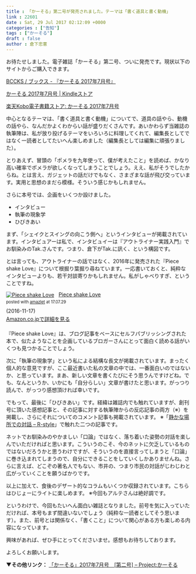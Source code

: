 ```yaml
---
title : 「かーそる」第二号が発売されました。テーマは「書く道具と書く動機」
link : 22601
date : Sat, 29 Jul 2017 02:12:09 +0000
categories : ["告知"]
tags : ["かーそる"]
draft : false
author : 倉下忠憲
---
```


お待たせしました。電子雑誌「かーそる」第二号、ついに発売です。現状以下のサイトからご購入できます。

<a href="https://bccks.jp/bcck/150180/info">BCCKS / ブックス - 『かーそる 2017年7月号』</a>

<a href="https://www.amazon.co.jp/dp/B074BT16KC/">かーそる 2017年7月号 | Kindleストア</a>

<a href="http://books.rakuten.co.jp/rk/0c0b2fff0f233f04a9466be1d4773547/?scid=af_pc_link_urltxt&sc2id=af_101_0_0">楽天Kobo電子書籍ストア: かーそる 2017年7月号</a>

中心となるテーマは、「書く道具と書く動機」についてで、道具の話やら、動機の話やら、なんだかよくわからい話が盛りだくさんです。あいかわらず当雑誌の執筆陣は、私が放り投げるテーマをいろいろに料理してくれて、編集長としてではなく一読者としてたいへん楽しめました（編集長としては編集に頑張りました）。

とりあえず、冒頭の「ポメラを九年使って、僕が考えたこと」を読めば、かなり高い確率でポメラが欲しくなってしまうことでしょう。ええ、私がそうでしたからね。とは言え、ガジェットの話だけでもなく、さまざまな話が飛び交っています。実用と思想のまだら模様。そういう感じかもしれません。

さらに本号では、企画をいくつか設けました。

<ul>
<li>インタビュー</li>
<li>執筆の現象学</li>
<li>ひびきあい</li>
</ul>

まず、「シェイクとスイングの向こう側へ」というインタビューが掲載されています。インタビュアーは私で、インタビュイーは『アウトライナー実践入門』でお馴染みのTak.さんです。つまり、倉下がTak.に訊く、という構図です。

とは言っても、アウトライナーの話ではなく、2016年に発売された『Piece shake Love』について根掘り葉掘り尋ねています。一応書いておくと、純粋なインタビューよりも、若干対談寄りかもしれません。私がしゃべりすぎ、ということですね。

<div class="amazlet-box" style="margin-bottom:20px;"><div class="amazlet-image" style="float:left;margin:0px 12px 1px 0px;"><a href="http://www.amazon.co.jp/exec/obidos/ASIN/B01N2ICG1Z/rashita1000-22/ref=nosim/" name="amazletlink" target="_blank"><img src="https://images-fe.ssl-images-amazon.com/images/I/418UZM3U6aL._SL160_.jpg" alt="Piece shake Love" style="border: none;" /></a></div><div class="amazlet-info" style="line-height:120%; margin-bottom: 10px"><div class="amazlet-name" style="margin-bottom:10px;line-height:120%"><a href="http://www.amazon.co.jp/exec/obidos/ASIN/B01N2ICG1Z/rashita1000-22/ref=nosim/" name="amazletlink" target="_blank">Piece shake Love</a><div class="amazlet-powered-date" style="font-size:80%;margin-top:5px;line-height:120%">posted with <a href="http://www.amazlet.com/" title="amazlet" target="_blank">amazlet</a> at 17.07.29</div></div><div class="amazlet-detail"> (2016-11-17)<br /></div><div class="amazlet-sub-info" style="float: left;"><div class="amazlet-link" style="margin-top: 5px"><a href="http://www.amazon.co.jp/exec/obidos/ASIN/B01N2ICG1Z/rashita1000-22/ref=nosim/" name="amazletlink" target="_blank">Amazon.co.jpで詳細を見る</a></div></div></div><div class="amazlet-footer" style="clear: left"></div></div>


『Piece shake Love』は、ブログ記事をベースにセルフパブリッシングされた本で、似たようなことを企画しているブロガーさんにとって面白く読める話がいくつも見つかることでしょう。

次に「執筆の現象学」という私による結構な長文が掲載されています。まったく個人的な意見ですが、ここ最近書いた私の文章の中では、一番面白いのではないか、と思っています。まあ、新しい文章を書くたびにそう思うんですけどね。でも、なんというか、いかにも「自分らしい」文章が書けたと思います。がっつり読んで、がっつり感想頂ければ幸いです。

でもって、最後に「ひびきあい」です。経緯は雑誌内でも触れていますが、創刊号に頂いた感想記事と、その記事に対する執筆陣からの反応記事の両方（※）を掲載し、さらにそれについてのコメント記事も掲載されています。
※「<a href="https://rashita.net/blog/?p=19416">静かな場所での対話 – R-style</a>」で触れた二つの記事です。

ネットでお馴染みのやかましい「口論」ではなく、落ち着いた姿勢の対話を楽しんでいただければと思います。こういうのこそ、今のネットに欠乏しているものではないだろうかと思うわけですが、そういうのを直接言ってしまうと「口論」に巻き込まれてしまうので、自分にできることをしていくしかありませんね。さらに言えば、どこぞの著名人でもない、市井の、つまり市民の対話がじわじわと広がっていくことを願うばかりです。

以上に加えて、食後のデザート的なコラムもいくつか収録されています。こちらはひじょーにライトに楽しめます。
※今回もアルテさんは絶好調です。

というわけで、今回もたいへん面白い雑誌となりました。前号を気に入っていただければ、本号もまず間違いないでしょう（純粋な一読者としてそう思います）。また、前号とは関係なく、「書くこと」について関心がある方も楽しめる内容になっています。

興味があれば、ぜひ手にとってくださいませ。感想もお待ちしております。

よろしくお願いします。

<strong>▼その他リンク：</strong>
<a href="http://honkure.net/cursor/?page_id=425">「かーそる」2017年7月号　[第二号] – Project:かーそる</a>